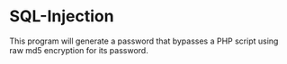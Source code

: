 # SQL-Injection

This program will generate a password that bypasses a PHP script using raw md5 encryption for its password.
